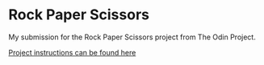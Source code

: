 # Rock Paper Scissors

My submission for the Rock Paper Scissors project from The Odin Project.

[Project instructions can be found here](https://www.theodinproject.com/lessons/foundations-rock-paper-scissors)
